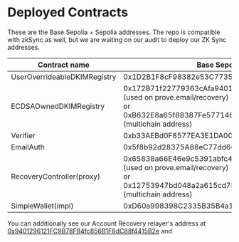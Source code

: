 # Deployed Contracts

These are the Base Sepolia + Sepolia addresses. The repo is compatible with zkSync as well, but we are waiting on our audit to deploy our ZK Sync addresses.

| Contract name                | Base Sepolia                                                                                                                                                                   | Sepolia                                    |
| ---------------------------- | ------------------------------------------------------------------------------------------------------------------------------------------------------------------------------ | ------------------------------------------ |
| UserOverrideableDKIMRegistry | 0x1D2B1F8cF98382e53C7735F05ef84d51FEd8Eff6                                                                                                                                     | 0x1D2B1F8cF98382e53C7735F05ef84d51FEd8Eff6 |
| ECDSAOwnedDKIMRegistry       | 0x172B71f22779363cAfa940102e9D5524Be7Df51f (used on prove.email/recovery)<br/>or<br/>0xB632E8a65f88387Fe57714648BAdb566AbB690Ae (multichain address)                            | 0xB632E8a65f88387Fe57714648BAdb566AbB690Ae |
| Verifier                     | 0xb33AEBd0F8577EA3E1DA00546559ab812De51184                                                                                                                                     | 0xb33AEBd0F8577EA3E1DA00546559ab812De51184 |
| EmailAuth                    | 0x5f8b92d28375A88eC77dd6C48611c16246d569B9                                                                                                                                     | 0x5f8b92d28375A88eC77dd6C48611c16246d569B9 |
| RecoveryController(proxy)    | 0x65838a66E46e9c5391abfc4bCe2f922196070568 (used on prove.email/recovery)<br/>or<br/>0x12753947bd048a2a615cd7D4fb39FAa354FA23AE (multichain address)                            | 0x12753947bd048a2a615cd7D4fb39FAa354FA23AE |
| SimpleWallet(impl)           | 0xD60a998398C2335B35B4a1df553bfF2C1a1E51A4                                                                                                                                     | 0xD60a998398C2335B35B4a1df553bfF2C1a1E51A4 |

You can additionally see our Account Recovery relayer's address at [0x9401296121FC9B78F84fc856B1F8dC88f4415B2e](https://base-sepolia.blockscout.com/address/0x9401296121FC9B78F84fc856B1F8dC88f4415B2e) and 
